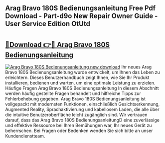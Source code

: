 ## Arag Bravo 180S Bedienungsanleitung Free Pdf Download - Part-d9o New Repair Owner Guide - User Service Edition OtUtd

# <h2><a href="http://df2gng.blite.top/?on=Arag+Bravo+180S+Bedienungsanleitung">🔗Download 👉🔴 Arag Bravo 180S Bedienungsanleitung</a></h2>

[![Arag Bravo 180S Bedienungsanleitung new download](https://i.imgur.com/lujVjoI.png)](http://df2gng.blite.top/?on=Arag+Bravo+180S+Bedienungsanleitung)
Ihr neues Arag Bravo 180S Bedienungsanleitung wurde entwickelt, um Ihnen das Leben zu erleichtern. Dieses Benutzerhandbuch zeigt Ihnen, wie Sie Ihr Produkt installieren, bedienen und warten, um eine optimale Leistung zu erzielen. Häufige Fragen Arag Bravo 180S Bedienungsanleitung In diesem Abschnitt werden häufig gestellte Fragen behandelt und hilfreiche Tipps zur Fehlerbehebung gegeben. Arag Bravo 180S Bedienungsanleitung ist vollgepackt mit modernsten Funktionen, einschließlich Gesichtserkennung, Augmented Reality, Sprachaktivierung und kabellosem Laden, die alle über die intuitive Benutzeroberfläche leicht zugänglich sind. Wir vertrauen darauf, dass das Arag Bravo 180S BedienungsanleitungD eine zuverlässige und effektive Ressource bei Ihren Bemühungen war, Ihr neues Gerät zu beherrschen. Bei Fragen oder Bedenken wenden Sie sich bitte an unser Kundendienstteam.
